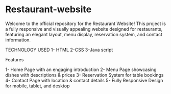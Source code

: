 # Restaurant-website
Welcome to the official repository for the Restaurant Website! This project is a fully responsive and visually appealing website designed for restaurants, featuring an elegant layout, menu display, reservation system, and contact information.


TECHNOLOGY USED
1- HTML
2-CSS
3-Java script

Features

1-  Home Page with an engaging introduction
2- Menu Page showcasing dishes with descriptions & prices
3- Reservation System for table bookings
4- Contact Page with location & contact details
5- Fully Responsive Design for mobile, tablet, and desktop
